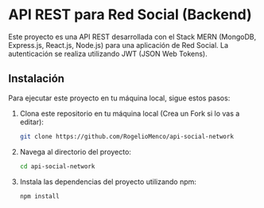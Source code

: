 # API REST para Red Social (Backend)

Este proyecto es una API REST desarrollada con el Stack MERN (MongoDB, Express.js, React.js, Node.js) para una aplicación de Red Social. La autenticación se realiza utilizando JWT (JSON Web Tokens).

## Instalación

Para ejecutar este proyecto en tu máquina local, sigue estos pasos:

1. Clona este repositorio en tu máquina local (Crea un Fork si lo vas a editar):

    ```bash
    git clone https://github.com/RogelioMenco/api-social-network
    ```

2. Navega al directorio del proyecto:

    ```bash
    cd api-social-network
    ```
4. Instala las dependencias del proyecto utilizando npm:

    ```bash
    npm install
    ```

